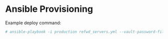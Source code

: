 # Ansible Provisioning

Example deploy command:
```sh
# ansible-playbook -i production refwd_servers.yml --vault-password-file="~/.ssh/ansible-vault-key" -u ubuntu
```
